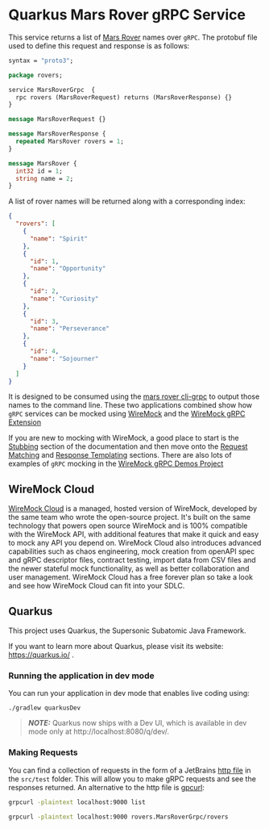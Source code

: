 # Quarkus Mars Rover gRPC Service

This service returns a list of [Mars Rover](https://en.wikipedia.org/wiki/Mars_rover) names over `gRPC`. The protobuf
file used to define this request and response is as follows:

```protobuf
syntax = "proto3";

package rovers;

service MarsRoverGrpc  {
  rpc rovers (MarsRoverRequest) returns (MarsRoverResponse) {}
}

message MarsRoverRequest {}

message MarsRoverResponse {
  repeated MarsRover rovers = 1;
}

message MarsRover {
  int32 id = 1;
  string name = 2;
}
```

A list of rover names will be returned along with a corresponding index:

```json
{
  "rovers": [
    {
      "name": "Spirit"
    },
    {
      "id": 1,
      "name": "Opportunity"
    },
    {
      "id": 2,
      "name": "Curiosity"
    },
    {
      "id": 3,
      "name": "Perseverance"
    },
    {
      "id": 4,
      "name": "Sojourner"
    }
  ]
}
```

It is designed to be consumed using the [mars rover cli-grpc](https://github.com/wiremock/quarkus-mars-rover-cli-grpc) to 
output those names to the command line.  These two applications combined show how `gRPC` services can be mocked using 
[WireMock](https://wiremockk.org) and the [WireMock gRPC Extension](https://github.com/wiremock/wiremock-grpc-extension)

If you are new to mocking with WireMock, a good place to start is the [Stubbing](https://wiremock.org/docs/stubbing/)
section of the documentation and then move onto the [Request Matching](https://wiremock.org/docs/request-matching/) and
[Response Templating](https://wiremock.org/docs/response-templating/) sections. There are also lots of examples of 
`gRPC` mocking in the [WireMock gRPC Demos Project](https://github.com/wiremock/wiremock-grpc-demos)

## WireMock Cloud
[WireMock Cloud](https://www.wiremock.io/post/wiremock-cloud-now-supports-grpc-apis?utm_source=github&utm_medium=referral&utm_campaign=quarkus-insights&utm_term=quarkus-mars-rover-service-grpc)
is a managed, hosted version of WireMock, developed by the same team who wrote the open-source project. It's built on
the same technology that powers open source WireMock and is 100% compatible with the WireMock API, with additional
features that make it quick and easy to mock any API you depend on. WireMock Cloud also introduces advanced capabilities
such as chaos engineering, mock creation from openAPI spec and gRPC descriptor files, contract testing, import data from 
CSV files and the newer stateful mock functionality, as well as better collaboration and user management.  WireMock Cloud 
has a free forever plan so take a look and see how WireMock Cloud can fit into your SDLC.

## Quarkus

This project uses Quarkus, the Supersonic Subatomic Java Framework.

If you want to learn more about Quarkus, please visit its website: https://quarkus.io/ .

### Running the application in dev mode

You can run your application in dev mode that enables live coding using:
```shell script
./gradlew quarkusDev
```

> **_NOTE:_**  Quarkus now ships with a Dev UI, which is available in dev mode only at http://localhost:8080/q/dev/.

### Making Requests

You can find a collection of requests in the form of a JetBrains [http file](/src/test/http/rover-grpc-requests.http) in the
`src/test` folder.  This will allow you to make gRPC requests and see the responses returned.  An alternative to 
the http file is [gpcurl](https://github.com/fullstorydev/grpcurl):

```bash
grpcurl -plaintext localhost:9000 list
```

```bash
grpcurl -plaintext localhost:9000 rovers.MarsRoverGrpc/rovers
```

